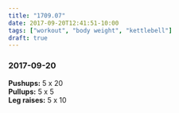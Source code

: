 ```yaml
---
title: "1709.07"
date: 2017-09-20T12:41:51-10:00
tags: ["workout", "body weight", "kettlebell"]
draft: true
---
```


### 2017-09-20

**Pushups:** 5 x 20  
**Pullups:** 5 x 5  
**Leg raises:** 5 x 10